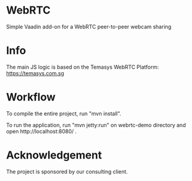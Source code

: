 WebRTC
======
Simple Vaadin add-on for a WebRTC peer-to-peer webcam sharing

Info
====
The main JS logic is based on the Temasys WebRTC Platform: https://temasys.com.sg

Workflow
========
To compile the entire project, run "mvn install".

To run the application, run "mvn jetty:run" on webrtc-demo directory and open http://localhost:8080/ .

Acknowledgement
===============
The project is sponsored by our consulting client.